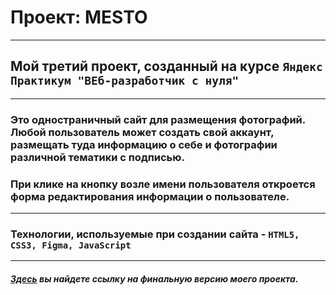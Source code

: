 # Проект: MESTO
---

## Мой третий проект, созданный на курсе `Яндекс Практикум "ВЕб-разработчик с нуля"`
***
### Это одностраничный сайт для размещения фотографий. Любой пользователь может создать свой аккаунт, размещать туда информацию о себе и фотографии различной тематики с подписью.
### При клике на кнопку возле имени пользователя откроется форма редактирования информации о пользователе.
***
### Технологии, используемые при создании сайта - `HTML5, CSS3, Figma, JavaScript`
***
##### *[Здесь](https://polinalashchanka.github.io/mesto/) вы найдете ссылку на финальную версию моего проекта.*
